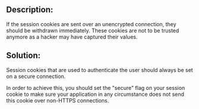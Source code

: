 ## Description:

If the session cookies are sent over an unencrypted connection,
they should be withdrawn immediately.
These cookies are not to be trusted anymore as a hacker may have captured their values.

## Solution:

Session cookies that are used to authenticate the user should always be set on a
secure connection.

In order to achieve this, you should set the "secure" flag on your session cookie
to make sure your application in any circumstance does not send this cookie over non-HTTPS connections.
